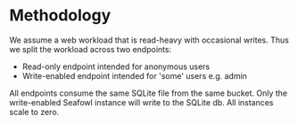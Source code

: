 # Methodology

We assume a web workload that is read-heavy with occasional writes. 
Thus we split the workload across two endpoints:
 - Read-only endpoint intended for anonymous users
 - Write-enabled endpoint intended for 'some' users e.g. admin

All endpoints consume the same SQLite file from the same bucket.
Only the write-enabled Seafowl instance will write to the SQLite db. 
All instances scale to zero.